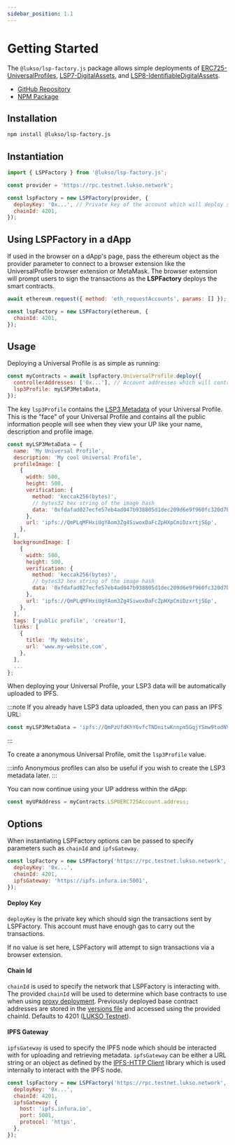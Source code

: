 ```yaml
---
sidebar_position: 1.1
---
```


# Getting Started

The `@lukso/lsp-factory.js` package allows simple deployments of [ERC725-UniversalProfiles](https://github.com/lukso-network/LIPs/blob/main/LSPs/LSP-0-ERC725Account.md), [LSP7-DigitalAssets](https://github.com/lukso-network/LIPs/blob/main/LSPs/LSP-7-DigitalAsset.md), and [LSP8-IdentifiableDigitalAssets](https://github.com/lukso-network/LIPs/blob/main/LSPs/LSP-8-IdentifiableDigitalAsset.md).

- [GitHub Repository](https://github.com/lukso-network/tools-lsp-factory)
- [NPM Package](https://www.npmjs.com/package/@lukso/lsp-factory.js)

## Installation

```bash
npm install @lukso/lsp-factory.js
```

## Instantiation

```javascript
import { LSPFactory } from '@lukso/lsp-factory.js';

const provider = 'https://rpc.testnet.lukso.network';

const lspFactory = new LSPFactory(provider, {
  deployKey: '0x...', // Private key of the account which will deploy smart contracts
  chainId: 4201,
});
```

## Using LSPFactory in a dApp

If used in the browser on a dApp's page, pass the ethereum object as the provider parameter to connect to a browser extension like the UniversalProfile browser extension or MetaMask. The browser extension will prompt users to sign the transactions as the **LSPFactory** deploys the smart contracts.

```javascript
await ethereum.request({ method: 'eth_requestAccounts', params: [] });

const lspFactory = new LSPFactory(ethereum, {
  chainId: 4201,
});
```

## Usage

Deploying a Universal Profile is as simple as running:

```javascript
const myContracts = await lspFactory.UniversalProfile.deploy({
  controllerAddresses: ['0x...'], // Account addresses which will control the UP
  lsp3Profile: myLSP3MetaData,
});
```

The key `lsp3Profile` contains the [LSP3 Metadata](https://github.com/lukso-network/LIPs/blob/main/LSPs/LSP-2-ERC725YJSONSchema.md#JSONURL) of your Universal Profile. This is the "face" of your Universal Profile and contains all the public information people will see when they view your UP like your name, description and profile image.

```javascript
const myLSP3MetaData = {
  name: 'My Universal Profile',
  description: 'My cool Universal Profile',
  profileImage: [
    {
      width: 500,
      height: 500,
      verification: {
        method: 'keccak256(bytes)',
        // bytes32 hex string of the image hash
        data: '0xfdafad027ecfe57eb4ad047b938805d1dec209d6e9f960fc320d7b9b11cbed14',
      },
      url: 'ipfs://QmPLqMFHxiUgYAom3Zg4SiwoxDaFcZpHXpCmiDzxrtjSGp',
    },
  ],
  backgroundImage: [
    {
      width: 500,
      height: 500,
      verification: {
        method: 'keccak256(bytes)',
        // bytes32 hex string of the image hash
        data: '0xfdafad027ecfe57eb4ad047b938805d1dec209d6e9f960fc320d7b9b11cbed14',
      },
      url: 'ipfs://QmPLqMFHxiUgYAom3Zg4SiwoxDaFcZpHXpCmiDzxrtjSGp',
    },
  ],
  tags: ['public profile', 'creator'],
  links: [
    {
      title: 'My Website',
      url: 'www.my-website.com',
    },
  ],
  ...
};
```

When deploying your Universal Profile, your LSP3 data will be automatically uploaded to IPFS.

:::note
If you already have LSP3 data uploaded, then you can pass an IPFS URL:

```javascript
const myLSP3MetaData = 'ipfs://QmPzUfdKhY6vfcTNDnitwKnnpm5GqjYSmw9todNVmi4bqy';
```

:::

To create a anonymous Universal Profile, omit the `lsp3Profile` value.

:::info
Anonymous profiles can also be useful if you wish to create the LSP3 metadata later.
:::

You can now continue using your UP address within the dApp:

```javascript
const myUPAddress = myContracts.LSP0ERC725Account.address;
```

## Options

When instantiating LSPFactory options can be passed to specify parameters such as `chainId` and `ipfsGateway`.

```javascript title="Instantiating LSPFactory with custom options set"
const lspFactory = new LSPFactory('https://rpc.testnet.lukso.network', {
  deployKey: '0x...',
  chainId: 4201,
  ipfsGateway: 'https://ipfs.infura.io:5001',
});
```

#### Deploy Key

`deployKey` is the private key which should sign the transactions sent by LSPFactory. This account must have enough gas to carry out the transactions.

If no value is set here, LSPFactory will attempt to sign transactions via a browser extension.

#### Chain Id

`chainId` is used to specify the network that LSPFactory is interacting with. The provided `chainId` will be used to determine which base contracts to use when using [proxy deployment](./deployment/options.md#deploy-proxy). Previously deployed base contract addresses are stored in the [versions file](https://github.com/lukso-network/tools-lsp-factory/blob/main/src/versions.json) and accessed using the provided chainId. Defaults to 4201 ([LUKSO Testnet](https://docs.lukso.tech/networks/testnet/parameters)).

#### IPFS Gateway

`ipfsGateway` is used to specify the IPFS node which should be interacted with for uploading and retrieving metadata. `ipfsGateway` can be either a URL string or an object as defined by the [IPFS-HTTP Client](https://github.com/ipfs/js-ipfs/tree/master/packages/ipfs-http-client#createoptions) library which is used internally to interact with the IPFS node.

```javascript title="Instantiating LSPFactory with custom ipfsGateway options set"
const lspFactory = new LSPFactory('https://rpc.testnet.lukso.network', {
  deployKey: '0x...',
  chainId: 4201,
  ipfsGateway: {
    host: 'ipfs.infura.io',
    port: 5001,
    protocol: 'https',
  },
});
```
